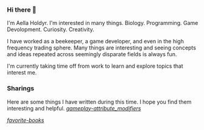 ### Hi there 👋
I'm Aella Holdyr. I'm interested in many things. Biology. Programming. Game Devolopment. Curiosity. Creativity.

I have worked as a beekeeper, a game developer, and even in the high frequency trading sphere. Many things are interesting and seeing concepts and ideas repeated across seemingly disparate fields is always fun.

I'm currently taking time off from work to learn and explore topics that interest me.


### Sharings
Here are some things I have written during this time. I hope you find them interesting and helpful.
[*gameplay-attribute_modifiers*](gameplay-attribute_modifiers.md)

[*favorite-books*](favorite-books.md)
